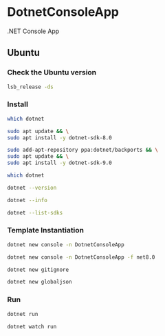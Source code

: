 # DotnetConsoleApp
.NET Console App

## Ubuntu

### Check the Ubuntu version

```bash
lsb_release -ds
```

### Install

```bash
which dotnet
```

```bash
sudo apt update && \
sudo apt install -y dotnet-sdk-8.0
```

```bash
sudo add-apt-repository ppa:dotnet/backports && \
sudo apt update && \
sudo apt install -y dotnet-sdk-9.0
```

```bash
which dotnet
```

```bash
dotnet --version
```

```bash
dotnet --info
```

```bash
dotnet --list-sdks
```

### Template Instantiation

```bash
dotnet new console -n DotnetConsoleApp
```

```bash
dotnet new console -n DotnetConsoleApp -f net8.0
```

```bash
dotnet new gitignore
```

```bash
dotnet new globaljson
```

### Run

```bash
dotnet run
```

```bash
dotnet watch run
```

